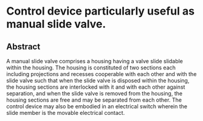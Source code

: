 # Control device particularly useful as manual slide valve.

## Abstract
A manual slide valve comprises a housing having a valve slide slidable within the housing. The housing is constituted of two sections each including projections and recesses cooperable with each other and with the slide valve such that when the slide valve is disposed within the housing, the housing sections are interlocked with it and with each other against separation, and when the slide valve is removed from the housing, the housing sections are free and may be separated from each other. The control device may also be embodied in an electrical switch wherein the slide member is the movable electrical contact.